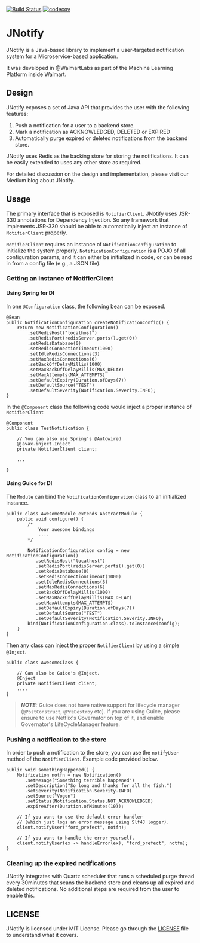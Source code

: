[![Build Status](https://travis-ci.com/daichi-m/jnotify.svg?branch=main)](https://travis-ci.com/daichi-m/jnotify) 
[![codecov](https://codecov.io/gh/daichi-m/jnotify/branch/main/graph/badge.svg?token=V1KZQFCKPG)](https://codecov.io/gh/daichi-m/jnotify)

# JNotify

JNotify is a Java-based library to implement a user-targeted notification system for a Microservice-based application. 

It was developed in @WalmartLabs as part of the Machine Learning Platform inside Walmart.

## Design

JNotify exposes a set of Java API that provides the user with the following features:
1. Push a notification for a user to a backend store.
2. Mark a notification as ACKNOWLEDGED, DELETED or EXPIRED
3. Automatically purge expired or deleted notifications from the backend store.

JNotify uses Redis as the backing store for storing the notifications. It can be easily extended to uses any other store as required.

For detailed discussion on the design and implementation, please visit our Medium blog about JNotify.

## Usage

The primary interface that is exposed is `NotifierClient`. JNotify uses JSR-330 annotations for Dependency Injection. So any framework that implements JSR-330 should be able to automatically inject an instance of `NotifierClient` properly.

`NotifierClient` requires an instance of `NotificationConfiguration` to initialize the system properly. `NotificationConfiguration` is a POJO of all configuration params, and it can either be initialized in code, or can be read in from a config file (e.g., a JSON file).


### Getting an instance of NotifierClient

#### Using Spring for DI

In one `@Configuration` class, the following bean can be exposed.
```
@Bean
public NotificationConfiguration createNotificationConfig() {
    return new NotificationConfiguration()
        .setRedisHost("localhost")
        .setRedisPort(redisServer.ports().get(0))
        .setRedisDatabase(0) 
        .setRedisConnectionTimeout(1000)
        .setIdleRedisConnections(3)
        .setMaxRedisConnections(6)
        .setBackOffDelayMillis(1000)
        .setMaxBackOffDelayMillis(MAX_DELAY)
        .setMaxAttempts(MAX_ATTEMPTS)
        .setDefaultExpiry(Duration.ofDays(7))
        .setDefaultSource("TEST")
        .setDefaultSeverity(Notification.Severity.INFO);
}
```

In the `@Component` class the following code would inject a proper instance of `NotifierClient`

```
@Component
public class TestNotification {
    
    // You can also use Spring's @Autowired
    @javax.inject.Inject 
    private NotifierClient client;
    
    ...

}
```

#### Using Guice for DI

The `Module` can bind the `NotificationConfiguration` class to an initialized instance.
```
public class AwesomeModule extends AbstractModule {
    public void configure() {
        /* 
            Your awesome bindings
            ....
        */
        
        NotificationConfiguration config = new NotificationConfiguration()
           .setRedisHost("localhost")
           .setRedisPort(redisServer.ports().get(0))
           .setRedisDatabase(0) 
           .setRedisConnectionTimeout(1000)
           .setIdleRedisConnections(3)
           .setMaxRedisConnections(6)
           .setBackOffDelayMillis(1000)
           .setMaxBackOffDelayMillis(MAX_DELAY)
           .setMaxAttempts(MAX_ATTEMPTS)
           .setDefaultExpiry(Duration.ofDays(7))
           .setDefaultSource("TEST")
           .setDefaultSeverity(Notification.Severity.INFO);
        bind(NotificationConfiguration.class).toInstance(config);
    }
}
```

Then any class can inject the proper `NotifierClient` by using a simple `@Inject`.

```
public class AwesomeClass {
    
    // Can also be Guice's @Inject.
    @Inject
    private NotifierClient client;
    ....
}
```

> **_NOTE:_** Guice does not have native support for lifecycle manager (`@PostConstruct`, `@PreDestroy` etc). If you are using Guice, please ensure to use Netflix's Governator on top of it, and enable Governator's LifeCycleManager feature.


### Pushing a notification to the store

In order to push a notification to the store, you can use the `notifyUser` method of the `NotifierClient`. Example code provided below.

```
public void somethingHappened() {
    Notification notfn = new Notification()
       .setMesage("Something terrible happened")
       .setDescription("So long and thanks for all the fish.")
       .setSeverity(Notification.Severity.INFO)
       .setSource("Vogon")
       .setStatus(Notification.Status.NOT_ACKNOWLEDGED)
       .expireAfter(Duration.ofMinutes(10));
   
    // If you want to use the default error handler 
    // (which just logs an error message using Slf4J logger).
    client.notifyUser("ford_prefect", notfn);
    
    // If you want to handle the error yourself.
    client.notifyUser(ex -> handleError(ex), "ford_prefect", notfn);
}  
```

### Cleaning up the expired notifications
JNotify integrates with Quartz scheduler that runs a scheduled purge thread every 30minutes that scans the backend store and cleans up all expired and deleted notifications. 
No additional steps are required from the user to enable this. 


## LICENSE

JNotify is licensed under MIT License. Please go through the [LICENSE](LICENSE) file to understand what it covers. 

